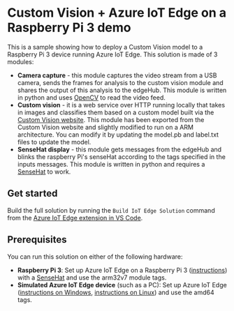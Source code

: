 # Custom Vision + Azure IoT Edge on a Raspberry Pi 3 demo

This is a sample showing how to deploy a Custom Vision model to a Raspberry Pi 3 device running Azure IoT Edge. This solution is made of 3 modules:

- **Camera capture** - this module captures the video stream from a USB camera, sends the frames for analysis to the custom vision module and shares the output of this analysis to the edgeHub. This module is written in python and uses [OpenCV](https://opencv.org/) to read the video feed.
- **Custom vision** - it is a web service over HTTP running locally that takes in images and classifies them based on a custom model built via the [Custom Vision website](https://azure.microsoft.com/en-us/services/cognitive-services/custom-vision-service/). This module has been exported from the Custom Vision website and slightly modified to run on a ARM architecture. You can modify it by updating the model.pb and label.txt files to update the model.
- **SenseHat display** - this module gets messages from the edgeHub and blinks the raspberry Pi's senseHat according to the tags specified in the inputs messages. This module is written in python and requires a [SenseHat](https://www.raspberrypi.org/products/sense-hat/) to work.

## Get started
Build the full solution by running the `Build IoT Edge Solution` command from the [Azure IoT Edge extension in VS Code](https://marketplace.visualstudio.com/items?itemName=vsciot-vscode.azure-iot-edge).

## Prerequisites

You can run this solution on either of the following hardware:
- **Raspberry Pi 3**: Set up Azure IoT Edge on a Raspberry Pi 3 ([instructions](https://blog.jongallant.com/2017/11/azure-iot-edge-raspberrypi/)) with a [SenseHat](https://www.raspberrypi.org/products/sense-hat/) and use the arm32v7 module tags.
- **Simulated Azure IoT Edge device** (such as a PC): Set up Azure IoT Edge ([instructions on Windows](https://docs.microsoft.com/en-us/azure/iot-edge/tutorial-simulate-device-windows), [instructions on Linux](https://docs.microsoft.com/en-us/azure/iot-edge/tutorial-simulate-device-linux)) and use the amd64 tags. 
